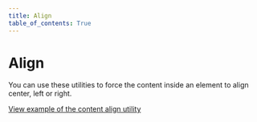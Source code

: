 ```yaml
---
title: Align
table_of_contents: True
---
```


# Align

You can use these utilities to force the content inside an element to align center, left or right.

<a href="https://vanilla-framework.github.io/vanilla-framework/examples/utilities/align/"
    class="js-example">
    View example of the content align utility
</a>

